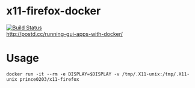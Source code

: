 # x11-firefox-docker
[![Build Status](https://travis-ci.org/prince-0203/x11-firefox-docker.svg?branch=master)](https://travis-ci.org/prince-0203/x11-firefox-docker)  
http://postd.cc/running-gui-apps-with-docker/

# Usage
```
docker run -it --rm -e DISPLAY=$DISPLAY -v /tmp/.X11-unix:/tmp/.X11-unix prince0203/x11-firefox
```

